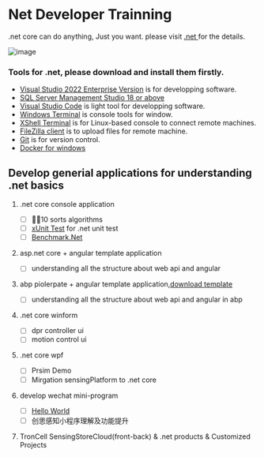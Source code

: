 # Net Developer Trainning

.net core can do anything, Just you want. please visit [.net ](https://dotnet.microsoft.com/) for the details.

![image](https://user-images.githubusercontent.com/3402267/160514235-ce0590fc-8b8b-40bb-9431-cf5129d97073.png)


### Tools for .net, please download and install them firstly.

*  [Visual Studio 2022 Enterprise Version](https://visualstudio.microsoft.com/vs/) is for developping software.
*  [SQL Server Management Studio 18 or above](https://docs.microsoft.com/en-us/sql/ssms/download-sql-server-management-studio-ssms?view=sql-server-ver15)
*  [Visual Studio Code](https://code.visualstudio.com/) is light tool for developping software.
*  [Windows Terminal](https://docs.microsoft.com/en-us/windows/terminal/install#:~:text=%20Set%20your%20default%20terminal%20application%20%28%20Preview%29,as%20the%20Default%20terminal%20application%20setting.%20More%20) is console tools for window.
*  [XShell Terminal](https://www.xshell.com/en/xshell/) is for Linux-based console to connect remote machines.
*  [FileZilla client](https://filezilla-project.org/) is to upload files for remote machine.
*  [Git](https://gitforwindows.org/) is for version control.
*  [Docker for windows](https://hub.docker.com/editions/community/docker-ce-desktop-windows)

## Develop generial applications for understanding .net basics

1. .net core console application

    - [ ] :rainbow_flag:10 sorts algorithms
    - [ ] [xUnit Test](https://xunit.net/) for .net unit test
    - [ ] [Benchmark.Net](https://benchmarkdotnet.org/articles/overview.html)
2. asp.net core + angular template application

    - [ ] understanding all the structure about web api and angular
    
3. abp piolerpate + angular template application,[download template](https://aspnetboilerplate.com/Templates)

    - [ ] understanding all the structure about web api and angular in abp

4. .net core winform
  
    - [ ] dpr controller ui 
    - [ ] motion control ui
5. .net core wpf

    - [ ] Prsim Demo
    - [ ] Mirgation sensingPlatform to .net core
6. develop wechat mini-program
    - [ ] [Hello World](https://developers.weixin.qq.com/miniprogram/dev/framework/quickstart/getstart.html)
    - [ ] 创思感知小程序理解及功能提升
7. TronCell SensingStoreCloud(front-back) & .net products & Customized Projects
